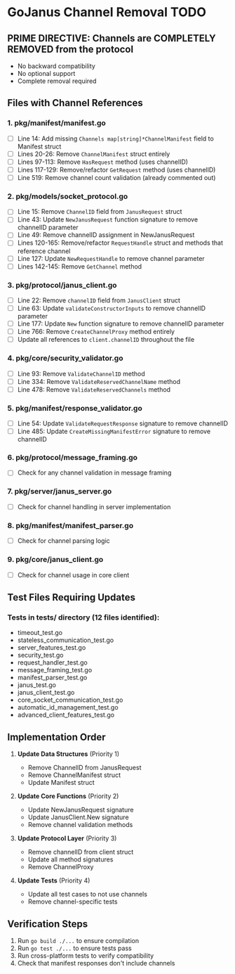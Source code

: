 # GoJanus Channel Removal TODO

## PRIME DIRECTIVE: Channels are COMPLETELY REMOVED from the protocol
- No backward compatibility
- No optional support
- Complete removal required

## Files with Channel References

### 1. pkg/manifest/manifest.go
- [ ] Line 14: Add missing `Channels map[string]*ChannelManifest` field to Manifest struct
- [ ] Lines 20-26: Remove `ChannelManifest` struct entirely
- [ ] Lines 97-113: Remove `HasRequest` method (uses channelID)
- [ ] Lines 117-129: Remove/refactor `GetRequest` method (uses channelID)
- [ ] Line 519: Remove channel count validation (already commented out)

### 2. pkg/models/socket_protocol.go
- [ ] Line 15: Remove `ChannelID` field from `JanusRequest` struct
- [ ] Line 43: Update `NewJanusRequest` function signature to remove channelID parameter
- [ ] Line 49: Remove channelID assignment in NewJanusRequest
- [ ] Lines 120-165: Remove/refactor `RequestHandle` struct and methods that reference channel
- [ ] Line 127: Update `NewRequestHandle` to remove channel parameter
- [ ] Lines 142-145: Remove `GetChannel` method

### 3. pkg/protocol/janus_client.go
- [ ] Line 22: Remove `channelID` field from `JanusClient` struct
- [ ] Line 63: Update `validateConstructorInputs` to remove channelID parameter
- [ ] Line 177: Update `New` function signature to remove channelID parameter
- [ ] Line 766: Remove `CreateChannelProxy` method entirely
- [ ] Update all references to `client.channelID` throughout the file

### 4. pkg/core/security_validator.go
- [ ] Line 93: Remove `ValidateChannelID` method
- [ ] Line 334: Remove `ValidateReservedChannelName` method
- [ ] Line 478: Remove `ValidateReservedChannels` method

### 5. pkg/manifest/response_validator.go
- [ ] Line 54: Update `ValidateRequestResponse` signature to remove channelID
- [ ] Line 485: Update `CreateMissingManifestError` signature to remove channelID

### 6. pkg/protocol/message_framing.go
- [ ] Check for any channel validation in message framing

### 7. pkg/server/janus_server.go
- [ ] Check for channel handling in server implementation

### 8. pkg/manifest/manifest_parser.go
- [ ] Check for channel parsing logic

### 9. pkg/core/janus_client.go
- [ ] Check for channel usage in core client

## Test Files Requiring Updates

### Tests in tests/ directory (12 files identified):
- timeout_test.go
- stateless_communication_test.go
- server_features_test.go
- security_test.go
- request_handler_test.go
- message_framing_test.go
- manifest_parser_test.go
- janus_test.go
- janus_client_test.go
- core_socket_communication_test.go
- automatic_id_management_test.go
- advanced_client_features_test.go

## Implementation Order

1. **Update Data Structures** (Priority 1)
   - Remove ChannelID from JanusRequest
   - Remove ChannelManifest struct
   - Update Manifest struct

2. **Update Core Functions** (Priority 2)
   - Update NewJanusRequest signature
   - Update JanusClient.New signature
   - Remove channel validation methods

3. **Update Protocol Layer** (Priority 3)
   - Remove channelID from client struct
   - Update all method signatures
   - Remove ChannelProxy

4. **Update Tests** (Priority 4)
   - Update all test cases to not use channels
   - Remove channel-specific tests

## Verification Steps

1. Run `go build ./...` to ensure compilation
2. Run `go test ./...` to ensure tests pass
3. Run cross-platform tests to verify compatibility
4. Check that manifest responses don't include channels